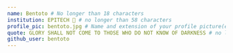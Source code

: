 ```yaml
---
name: Bentoto # No longer than 18 characters
institution: EPITECH 🚩 # no longer than 58 characters
profile_pic: bentoto.jpg # Name and extension of your profile picture(ex. mona.png)
quote: GLORY SHALL NOT COME TO THOSE WHO DO NOT KNOW OF DARKNESS # no longer than 100 characters
github_user: bentoto
---
```

